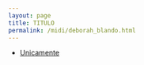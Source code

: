 ```yaml
---
layout: page
title: TITULO
permalink: /midi/deborah_blando.html
---
```


* [Unicamente](http://srv.victor3d.com.br/midi/unicamente.mid)